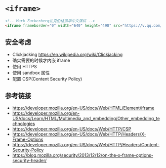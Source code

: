 # `<iframe>`

```html
<!-- Mark Zuckerberg扎克伯格清华中文演讲 -->
<iframe frameborder="0" width="640" height="498" src="https://v.qq.com/iframe/player.html?vid=t0382k034we&tiny=0&auto=0" allowfullscreen></iframe>
```

## 安全考虑
* Clickjacking https://en.wikipedia.org/wiki/Clickjacking
* 确实需要的时候才内嵌 iframe
* 使用 HTTPS
* 使用 sandbox 属性
* 配置 CSP(Content Security Policy)

## 参考链接
* https://developer.mozilla.org/en-US/docs/Web/HTML/Element/iframe
* https://developer.mozilla.org/en-US/docs/Learn/HTML/Multimedia_and_embedding/Other_embedding_technologies
* https://developer.mozilla.org/en-US/docs/Web/HTTP/CSP
* https://developer.mozilla.org/en-US/docs/Web/HTTP/Headers/X-Frame-Options
* https://developer.mozilla.org/en-US/docs/Web/HTTP/Headers/Content-Security-Policy
* https://blog.mozilla.org/security/2013/12/12/on-the-x-frame-options-security-header/
